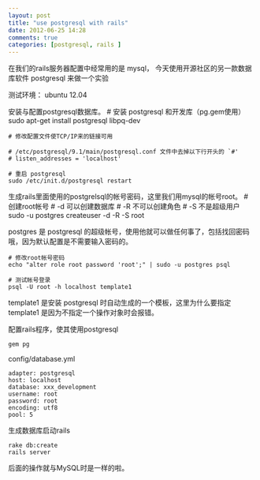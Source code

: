 ```yaml
---
layout: post
title: "use postgresql with rails"
date: 2012-06-25 14:28
comments: true
categories: [postgresql, rails ]
---
```


在我们的rails服务器配置中经常用的是 mysql，
今天使用开源社区的另一款数据库软件 postgresql 来做一个实验

测试环境： ubuntu 12.04

<!-- more -->

安装与配置postgresql数据库。
    # 安装 postgresql 和开发库（pg.gem使用）
    sudo apt-get install postgresql libpq-dev

    # 修改配置文件使TCP/IP来的链接可用

    # /etc/postgresql/9.1/main/postgresql.conf 文件中去掉以下行开头的 `#'
    # listen_addresses = 'localhost'

    # 重启 postgresql
    sudo /etc/init.d/postgresql restart

生成rails里面使用的postgrelsql的帐号密码，这里我们用mysql的帐号root。
    # 创建root帐号
    # -d 可以创建数据库
    # -R 不可以创建角色
    # -S 不是超级用户
    sudo -u postgres createuser -d -R -S root

postgres 是 postgresql 的超级帐号，使用他就可以做任何事了，包括找回密码哦，因为默认配置是不需要输入密码的。

    # 修改root帐号密码
    echo "alter role root password 'root';" | sudo -u postgres psql

    # 测试帐号登录
    psql -U root -h localhost template1
template1 是安装 postgresql 时自动生成的一个模板，这里为什么要指定 template1 是因为不指定一个操作对象时会报错。


配置rails程序，使其使用postgresql

    gem pg

config/database.yml

    adapter: postgresql
    host: localhost
    database: xxx_development
    username: root
    password: root
    encoding: utf8
    pool: 5

生成数据库启动rails

    rake db:create
    rails server

后面的操作就与MySQL时是一样的啦。
